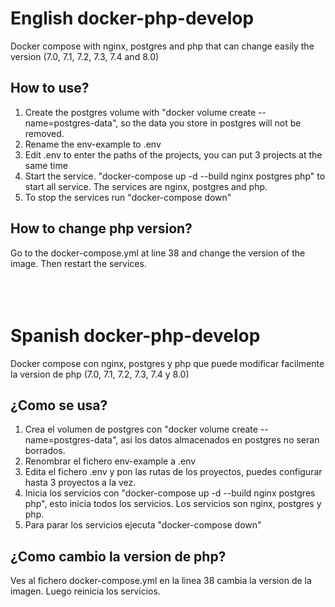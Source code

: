 # English docker-php-develop

Docker compose with nginx, postgres and php that can change easily the version (7.0, 7.1, 7.2, 7.3, 7.4 and 8.0)

## How to use?
1. Create the postgres volume with "docker volume create --name=postgres-data", so the data you store in postgres will not be removed.
2. Rename the env-example to .env
3. Edit .env to enter the paths of the projects, you can put 3 projects at the same time
4. Start the service. "docker-compose up -d --build nginx postgres php" to start all service. The services are nginx, postgres and php.
5. To stop the services run "docker-compose down"

## How to change php version?
Go to the docker-compose.yml at line 38 and change the version of the image. Then restart the services.
<br/><br/>
<br/><br/>
# Spanish docker-php-develop

Docker compose con nginx, postgres y php que puede modificar facilmente la version de php (7.0, 7.1, 7.2, 7.3, 7.4 y 8.0)

## ¿Como se usa?
1. Crea el volumen de postgres con "docker volume create --name=postgres-data", asi los datos almacenados en postgres no seran borrados.
2. Renombrar el fichero env-example a .env
3. Edita el fichero .env y pon las rutas de los proyectos, puedes configurar hasta 3 proyectos a la vez.
4. Inicia los servicios con "docker-compose up -d --build nginx postgres php", esto inicia todos los servicios. Los servicios son nginx, postgres y php.
5. Para parar los servicios ejecuta "docker-compose down"

## ¿Como cambio la version de php?
Ves al fichero docker-compose.yml en la linea 38 cambia la version de la imagen. Luego reinicia los servicios.


